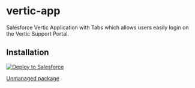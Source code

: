 # vertic-app
Salesforce Vertic Application with Tabs which allows users easily login on the Vertic Support Portal.

<h2>Installation</h2>
<a href="https://githubsfdeploy.herokuapp.com">
  <img alt="Deploy to Salesforce"
       src="https://raw.githubusercontent.com/afawcett/githubsfdeploy/master/deploy.png">
</a>

<a href="https://login.salesforce.com/packaging/installPackage.apexp?p0=04t1a000000RJz4">Unmanaged package</a>
